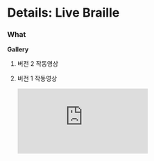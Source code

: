 # Details: Live Braille

### What

**Gallery**

1. 버전 2 작동영상
    
    
2. 버전 1 작동영상
    <iframe class="w-full aspect-video rounded-xl" src="https://www.youtube.com/embed/j7fZV_u3UVg" title="Live Braille (Real-Time Text Detection & Braille Translation) Demo #1" color="white" frameborder="0" allow="autoplay; clipboard-write; encrypted-media; allowfullscreen></iframe>
        

It is an auxiliary program that recognizes text within the field of view in real time and translates it into Braille or reads it aloud.

### Why

Currently, I feel that software for the visually impaired is divided into extremes. On the one hand, there is a product line optimized for user accessibility, such as Microsoft Seeing AI, which implements easily available functions on common hardware (i.e., smartphones). And on the other side of that, there are products like OrCAM that embodied the latest technologies (wearable form factor, command recognition, scene text detection, interaction through hand tracking, etc.) and gave up economic accessibility (i.e., own hardware & software).

Naturally, many companies started developing with the idea that they would like to develop open source software with a large number of useful features and excellent user experience that can be used immediately as AR glasses, which are already in development, are released in the future.

### How

To speed things up to a level where real-time operation is possible, we use Baidu's Paddle framework and the PaddleOCR library, which enables multi-language scene text detection. Support for translation to Grade I English braille using the PyBraille library. We plan to develop our own multilingual braille translation library in the future. We are overhauling the code with the goal of improving usability through intuitive gestural interactions.
